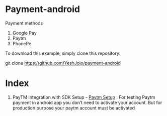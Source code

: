 # Payment-android

Payment methods
1. Google Pay
2. Paytm
3. PhonePe

To download this example, simply clone this repository:

git clone https://github.com/YeshJojo/payment-android

# Index

1. PayTM Integration with SDK Setup - [Paytm Setup](https://developer.paytm.com/docs/v1/android-sdk/) :
   For testing Paytm payment in android app you don’t need to activate your account. But for production purpose your paytm account must be activated
